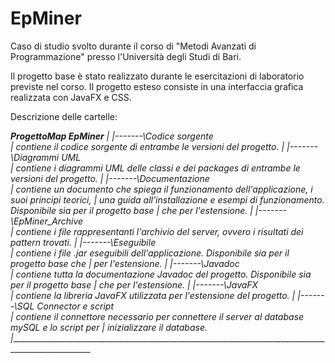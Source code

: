 # EpMiner
Caso di studio svolto durante il corso di "Metodi Avanzati di Programmazione" presso l'Università degli Studi di Bari.

Il progetto base è stato realizzato durante le esercitazioni di laboratorio previste nel corso.
Il progetto esteso consiste in una interfaccia grafica realizzata con JavaFX e CSS.

Descrizione delle cartelle:

 _________________________________________ProgettoMap EpMiner________________________________________
|
|-------\Codice sorgente\
|	contiene il codice sorgente di entrambe le versioni del progetto.
|
|-------\Diagrammi UML\
|	contiene i diagrammi UML delle classi e dei packages di entrambe le versioni del progetto.
|
|-------\Documentazione\
|	contiene un documento che spiega il funzionamento dell'applicazione, i suoi principi teorici,
|	una guida all'installazione e esempi di funzionamento. Disponibile sia per il progetto base
|	che per l'estensione.
|
|-------\EpMiner_Archive\
|	contiene i file rappresentanti l'archivio del server, ovvero i risultati dei pattern trovati.
|
|-------\Eseguibile\
|	contiene i file .jar eseguibili dell'applicazione. Disponibile sia per il progetto base che
|	per l'estensione.
|
|-------\Javadoc\
|	contiene tutta la documentazione Javadoc del progetto. Disponibile sia per il progetto base
|	che per l'estensione.
|
|-------\JavaFX\
|	contiene la libreria JavaFX utilizzata per l'estensione del progetto.
|
|-------\SQL Connector e script\
|	contiene il connettore necessario per connettere il server al database mySQL e lo script per
|	inizializzare il database.
|___________________________________________________________________________________________________
